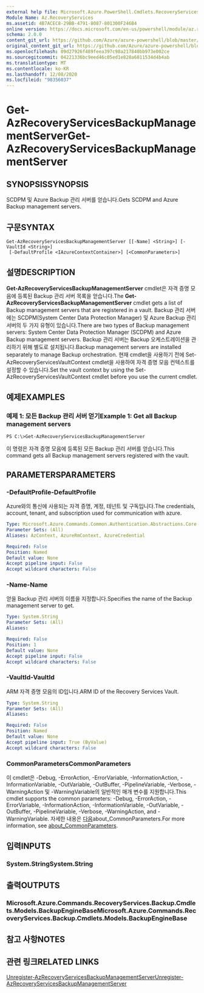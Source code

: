 ```yaml
---
external help file: Microsoft.Azure.PowerShell.Cmdlets.RecoveryServices.Backup.dll-Help.xml
Module Name: Az.RecoveryServices
ms.assetid: 4B7ACEC8-29BB-4791-8087-801300F246B4
online version: https://docs.microsoft.com/en-us/powershell/module/az.recoveryservices/get-azrecoveryservicesbackupmanagementserver
schema: 2.0.0
content_git_url: https://github.com/Azure/azure-powershell/blob/master/src/RecoveryServices/RecoveryServices/help/Get-AzRecoveryServicesBackupManagementServer.md
original_content_git_url: https://github.com/Azure/azure-powershell/blob/master/src/RecoveryServices/RecoveryServices/help/Get-AzRecoveryServicesBackupManagementServer.md
ms.openlocfilehash: 09d27926f489feea397c98a217840bb973e002ce
ms.sourcegitcommit: 04221336bc9eed46c05ed1e828a6811534d4b4ab
ms.translationtype: MT
ms.contentlocale: ko-KR
ms.lasthandoff: 12/08/2020
ms.locfileid: "98356037"
---
```

# <span data-ttu-id="64d1c-101">Get-AzRecoveryServicesBackupManagementServer</span><span class="sxs-lookup"><span data-stu-id="64d1c-101">Get-AzRecoveryServicesBackupManagementServer</span></span>

## <span data-ttu-id="64d1c-102">SYNOPSIS</span><span class="sxs-lookup"><span data-stu-id="64d1c-102">SYNOPSIS</span></span>
<span data-ttu-id="64d1c-103">SCDPM 및 Azure Backup 관리 서버를 얻습니다.</span><span class="sxs-lookup"><span data-stu-id="64d1c-103">Gets SCDPM and Azure Backup management servers.</span></span>

## <span data-ttu-id="64d1c-104">구문</span><span class="sxs-lookup"><span data-stu-id="64d1c-104">SYNTAX</span></span>

```
Get-AzRecoveryServicesBackupManagementServer [[-Name] <String>] [-VaultId <String>]
 [-DefaultProfile <IAzureContextContainer>] [<CommonParameters>]
```

## <span data-ttu-id="64d1c-105">설명</span><span class="sxs-lookup"><span data-stu-id="64d1c-105">DESCRIPTION</span></span>
<span data-ttu-id="64d1c-106">**Get-AzRecoveryServicesBackupManagementServer** cmdlet은 자격 증명 모음에 등록된 Backup 관리 서버 목록을 얻습니다.</span><span class="sxs-lookup"><span data-stu-id="64d1c-106">The **Get-AzRecoveryServicesBackupManagementServer** cmdlet gets a list of Backup management servers that are registered in a vault.</span></span>
<span data-ttu-id="64d1c-107">Backup 관리 서버에는 SCDPM(System Center Data Protection Manager) 및 Azure Backup 관리 서버의 두 가지 유형이 있습니다.</span><span class="sxs-lookup"><span data-stu-id="64d1c-107">There are two types of Backup management servers: System Center Data Protection Manager (SCDPM) and Azure Backup management servers.</span></span>
<span data-ttu-id="64d1c-108">Backup 관리 서버는 Backup 오케스트레이션을 관리하기 위해 별도로 설치됩니다.</span><span class="sxs-lookup"><span data-stu-id="64d1c-108">Backup management servers are installed separately to manage Backup orchestration.</span></span>
<span data-ttu-id="64d1c-109">현재 cmdlet을 사용하기 전에 Set-AzRecoveryServicesVaultContext cmdlet을 사용하여 자격 증명 모음 컨텍스트를 설정할 수 있습니다.</span><span class="sxs-lookup"><span data-stu-id="64d1c-109">Set the vault context by using the Set-AzRecoveryServicesVaultContext cmdlet before you use the current cmdlet.</span></span>

## <span data-ttu-id="64d1c-110">예제</span><span class="sxs-lookup"><span data-stu-id="64d1c-110">EXAMPLES</span></span>

### <span data-ttu-id="64d1c-111">예제 1: 모든 Backup 관리 서버 얻기</span><span class="sxs-lookup"><span data-stu-id="64d1c-111">Example 1: Get all Backup management servers</span></span>
```
PS C:\>Get-AzRecoveryServicesBackupManagementServer
```

<span data-ttu-id="64d1c-112">이 명령은 자격 증명 모음에 등록된 모든 Backup 관리 서버를 얻습니다.</span><span class="sxs-lookup"><span data-stu-id="64d1c-112">This command gets all Backup management servers registered with the vault.</span></span>

## <span data-ttu-id="64d1c-113">PARAMETERS</span><span class="sxs-lookup"><span data-stu-id="64d1c-113">PARAMETERS</span></span>

### <span data-ttu-id="64d1c-114">-DefaultProfile</span><span class="sxs-lookup"><span data-stu-id="64d1c-114">-DefaultProfile</span></span>
<span data-ttu-id="64d1c-115">Azure와의 통신에 사용되는 자격 증명, 계정, 테넌트 및 구독입니다.</span><span class="sxs-lookup"><span data-stu-id="64d1c-115">The credentials, account, tenant, and subscription used for communication with azure.</span></span>

```yaml
Type: Microsoft.Azure.Commands.Common.Authentication.Abstractions.Core.IAzureContextContainer
Parameter Sets: (All)
Aliases: AzContext, AzureRmContext, AzureCredential

Required: False
Position: Named
Default value: None
Accept pipeline input: False
Accept wildcard characters: False
```

### <span data-ttu-id="64d1c-116">-Name</span><span class="sxs-lookup"><span data-stu-id="64d1c-116">-Name</span></span>
<span data-ttu-id="64d1c-117">얻을 Backup 관리 서버의 이름을 지정합니다.</span><span class="sxs-lookup"><span data-stu-id="64d1c-117">Specifies the name of the Backup management server to get.</span></span>

```yaml
Type: System.String
Parameter Sets: (All)
Aliases:

Required: False
Position: 1
Default value: None
Accept pipeline input: False
Accept wildcard characters: False
```

### <span data-ttu-id="64d1c-118">-VaultId</span><span class="sxs-lookup"><span data-stu-id="64d1c-118">-VaultId</span></span>
<span data-ttu-id="64d1c-119">ARM 자격 증명 모음의 ID입니다.</span><span class="sxs-lookup"><span data-stu-id="64d1c-119">ARM ID of the Recovery Services Vault.</span></span>

```yaml
Type: System.String
Parameter Sets: (All)
Aliases:

Required: False
Position: Named
Default value: None
Accept pipeline input: True (ByValue)
Accept wildcard characters: False
```

### <span data-ttu-id="64d1c-120">CommonParameters</span><span class="sxs-lookup"><span data-stu-id="64d1c-120">CommonParameters</span></span>
<span data-ttu-id="64d1c-121">이 cmdlet은 -Debug, -ErrorAction, -ErrorVariable, -InformationAction, -InformationVariable, -OutVariable, -OutBuffer, -PipelineVariable, -Verbose, -WarningAction 및 -WarningVariable의 일반적인 매개 변수를 지원합니다.</span><span class="sxs-lookup"><span data-stu-id="64d1c-121">This cmdlet supports the common parameters: -Debug, -ErrorAction, -ErrorVariable, -InformationAction, -InformationVariable, -OutVariable, -OutBuffer, -PipelineVariable, -Verbose, -WarningAction, and -WarningVariable.</span></span> <span data-ttu-id="64d1c-122">자세한 내용은 [다음](http://go.microsoft.com/fwlink/?LinkID=113216)about_CommonParameters.</span><span class="sxs-lookup"><span data-stu-id="64d1c-122">For more information, see [about_CommonParameters](http://go.microsoft.com/fwlink/?LinkID=113216).</span></span>

## <span data-ttu-id="64d1c-123">입력</span><span class="sxs-lookup"><span data-stu-id="64d1c-123">INPUTS</span></span>

### <span data-ttu-id="64d1c-124">System.String</span><span class="sxs-lookup"><span data-stu-id="64d1c-124">System.String</span></span>

## <span data-ttu-id="64d1c-125">출력</span><span class="sxs-lookup"><span data-stu-id="64d1c-125">OUTPUTS</span></span>

### <span data-ttu-id="64d1c-126">Microsoft.Azure.Commands.RecoveryServices.Backup.Cmdlets.Models.BackupEngineBase</span><span class="sxs-lookup"><span data-stu-id="64d1c-126">Microsoft.Azure.Commands.RecoveryServices.Backup.Cmdlets.Models.BackupEngineBase</span></span>

## <span data-ttu-id="64d1c-127">참고 사항</span><span class="sxs-lookup"><span data-stu-id="64d1c-127">NOTES</span></span>

## <span data-ttu-id="64d1c-128">관련 링크</span><span class="sxs-lookup"><span data-stu-id="64d1c-128">RELATED LINKS</span></span>

[<span data-ttu-id="64d1c-129">Unregister-AzRecoveryServicesBackupManagementServer</span><span class="sxs-lookup"><span data-stu-id="64d1c-129">Unregister-AzRecoveryServicesBackupManagementServer</span></span>](./Unregister-AzRecoveryServicesBackupManagementServer.md)


